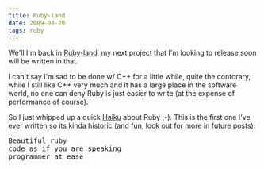 ```yaml
---
title: Ruby-land
date: 2009-08-20
tags: ruby
---
```


We'll I'm back in <a href="http://www.ruby-lang.org/en/">Ruby-land</a>, my next project that I'm looking to release soon will be written in that. 

I can't say I'm sad to be done w/ C++ for a little while, quite the contorary, while I still like C++ very much and it has a large place in the software world, no one can deny Ruby is just easier to write (at the expense of performance of course).

So I just whipped up a quick <a href="http://en.wikipedia.org/wiki/Haiku">Haiku</a> about Ruby ;-). This is the first one I've ever written so its kinda historic (and fun, look out for more in future posts):

<pre>
Beautiful ruby
code as if you are speaking
programmer at ease
</pre>
